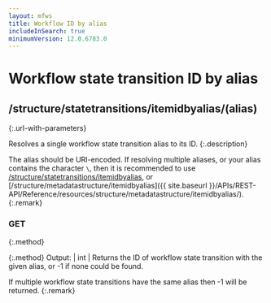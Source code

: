 ```yaml
---
layout: mfws
title: Workflow ID by alias
includeInSearch: true
minimumVersion: 12.0.6783.0
---
```


# Workflow state transition ID by alias

## /structure/statetransitions/itemidbyalias/(alias)
{:.url-with-parameters}

Resolves a single workflow state transition alias to its ID.
{:.description}

The alias should be URI-encoded.  If resolving multiple aliases, or your alias contains the character `\`, then it is recommended to use [/structure/statetransitions/itemidbyalias](../), or [/structure/metadatastructure/itemidbyalias]({{ site.baseurl }}/APIs/REST-API/Reference/resources/structure/metadatastructure/itemidbyalias/).
{:.remark}

### GET
{:.method}

{:.method}
Output: | int
| Returns the ID of workflow state transition with the given alias, or -1 if none could be found.

If multiple workflow state transitions have the same alias then -1 will be returned.
{:.remark}